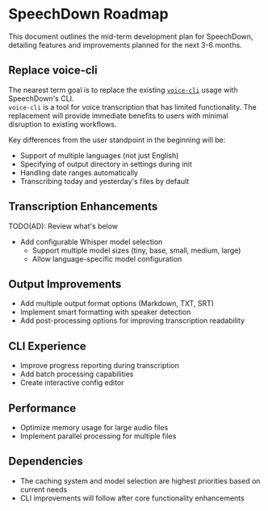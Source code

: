 # SpeechDown Roadmap

This document outlines the mid-term development plan for SpeechDown, detailing features and improvements planned for the next 3-6 months.

## Replace voice-cli
The nearest term goal is to replace the existing [`voice-cli`](https://github.com/dudarev/voice-cli) usage with SpeechDown's CLI.  
`voice-cli` is a tool for voice transcription that has limited functionality.
The replacement will provide immediate benefits to users with minimal disruption to existing workflows.

Key differences from the user standpoint in the beginning will be:

- Support of multiple languages (not just English)
- Specifying of output directory in settings during init
- Handling date ranges automatically
- Transcribing today and yesterday's files by default

## Transcription Enhancements

TODO(AD): Review what's below

- Add configurable Whisper model selection
  - Support multiple model sizes (tiny, base, small, medium, large)
  - Allow language-specific model configuration

## Output Improvements

- Add multiple output format options (Markdown, TXT, SRT)
- Implement smart formatting with speaker detection
- Add post-processing options for improving transcription readability

## CLI Experience

- Improve progress reporting during transcription
- Add batch processing capabilities
- Create interactive config editor

## Performance

- Optimize memory usage for large audio files
- Implement parallel processing for multiple files

## Dependencies

- The caching system and model selection are highest priorities based on current needs
- CLI improvements will follow after core functionality enhancements
